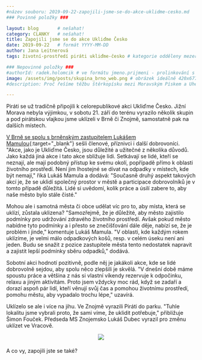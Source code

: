 ```yaml
---
#název souboru: 2019-09-22-zapojili-jsme-se-do-akce-uklidme-cesko.md
### Povinné položky ###

layout: blog       # nešahat!
category: CLANKY   # nešahat!
title: Zapojili jsme se do akce Ukliďme Česko
date: 2019-09-22   # formát YYYY-MM-DD
author: Jana Leitnerová
tags: životní-prostředí piráti ukliďme-česko # kategorie odděleny mezerami, např. volby zemědělství životní-prostředí piráti (viz https://jihomoravsky.pirati.cz/tags/)

### Nepovinné položky ###
#authorId: radek.holomcik # ve formátu jmeno.prijmeni - prolinkování s profilem přes uid
image: /assets/img/posts/skupina_brno_web.png # obrázek ideálně 420x677px minifikovaný přes https://tinypng.com/
#description: Proč řešíme těžbu štěrkopísku mezi Moravským Pískem a Uherským Ostrohem? Podrobné info o celé kauze.

---
```


Piráti se už tradičně připojili k celorepublikové akci Ukliďme Česko. Jižní Morava nebyla výjimkou, v sobotu 21. září do terénu vyrazilo několik skupin a pod pirátskou vlajkou jsme uklízeli v Brně či Znojmě, samostatně pak na dalších místech. 

[V Brně se spolu s brněnským zastupitelem Lukášem Mamulou](https://www.facebook.com/pg/CPS.JMK/photos/?tab=album&album_id=10156627959531589){:target="_blank"} sešli členové, příznivci i další dobrovoníci. "Akce, jako je Ukliďme Česko, jsou důležité a užitečné z několika důvodů. Jako každá jiná akce i tato akce sbližuje lidi. Setkávají se lidé, kteří se neznají, ale mají podobný přístup ke svému okolí, popřípadě přímo k oblasti životního prostředí. Není jim lhostejné se dívat na odpadky v místech, kde být nemají," říká Lukáš Mamula a dodává: "Současně druhý aspekt takových akcí je, že se uklidí společný prostor v městě a participace dobrovolníků je v tomto případě důležitá. Lidé si uvědomí, kolik práce a úsilí zabere to, aby naše město bylo stále čisté."

Mohou ale i samotná města či obce udělat víc pro to, aby místa, která se uklízí, zůstala uklizena? "Samozřejmě, že je důležité, aby město zajistilo podmínky pro udržování zdravého životního prostředí. Avšak pokud město nabídne tyto podmínky a i přesto se znečišťování dále děje, nabízí se, že je problém i jinde," komentuje Lukáš Mamula. "V oblasti, kde každým rokem uklízíme, je velmi málo odpadkových košů, resp. v celém úseku není ani jeden. Budu se snažit z pozice zastupitele města tento nedostatek napravit a zajistit lepší podmínky sběru odpadků," dodává.

Sobotní akci hodnotí pozitivně, podle něj je jakákoli akce, kde se lidé dobrovolně sejdou, aby spolu něco zlepšili je skvělá. "V dnešní době máme spoustu práce a většina z nás si vlastní víkendy rezervuje k odpočinku, relaxu a jiným aktivitám. Proto jsem vždycky moc rád, když se zadaří a dorazí aspoň pár lidí, kteří věnují svůj čas a pomohou životnímu prostředí, pomohu městu, aby vypadalo trochu lépe," uzavírá.

Uklízelo se ale i více na jihu. Ve Znojmě vyrazili Piráti do parku. "Tuhle lokalitu jsme vybrali proto, že sami víme, že uklidit potřebuje," přibližuje Šimon Fouček. Předseda MS Znojemsko Lukáš Dubec vyrazil pro změnu uklízet ve Vracově. 

<div style="text-align:center;margin-bottom:20px"><a href="https://jihomoravsky.pirati.cz/assets/img/posts/dub_uklid_web.png" target="_blank">
<img src="https://jihomoravsky.pirati.cz/assets/img/posts/dub_uklid_web.png" style="max-width:100%">
</a></div>

A co vy, zapojili jste se také?
